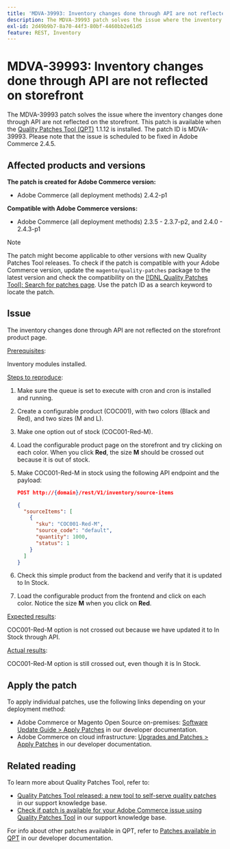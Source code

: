 ```yaml
---
title: 'MDVA-39993: Inventory changes done through API are not reflected on storefront'
description: The MDVA-39993 patch solves the issue where the inventory changes done through API are not reflected on the storefront. This patch is available when the [Quality Patches Tool (QPT)](/help/announcements/adobe-commerce-announcements/magento-quality-patches-released-new-tool-to-self-serve-quality-patches.md) 1.1.12 is installed. The patch ID is MDVA-39993. Please note that the issue is scheduled to be fixed in Adobe Commerce 2.4.5.
exl-id: 2d49b9b7-8a70-44f3-80bf-4460bb2e61d5
feature: REST, Inventory
---
```

# MDVA-39993: Inventory changes done through API are not reflected on storefront

The MDVA-39993 patch solves the issue where the inventory changes done through API are not reflected on the storefront. This patch is available when the [Quality Patches Tool (QPT)](/help/announcements/adobe-commerce-announcements/magento-quality-patches-released-new-tool-to-self-serve-quality-patches.md) 1.1.12 is installed. The patch ID is MDVA-39993. Please note that the issue is scheduled to be fixed in Adobe Commerce 2.4.5.

## Affected products and versions

**The patch is created for Adobe Commerce version:**

* Adobe Commerce (all deployment methods) 2.4.2-p1

**Compatible with Adobe Commerce versions:**

* Adobe Commerce (all deployment methods) 2.3.5 - 2.3.7-p2, and 2.4.0 - 2.4.3-p1

>[!NOTE]
>
>The patch might become applicable to other versions with new Quality Patches Tool releases. To check if the patch is compatible with your Adobe Commerce version, update the `magento/quality-patches` package to the latest version and check the compatibility on the [[!DNL Quality Patches Tool]: Search for patches page](https://devdocs.magento.com/quality-patches/tool.html#patch-grid). Use the patch ID as a search keyword to locate the patch.

## Issue

The inventory changes done through API are not reflected on the storefront product page.

<u>Prerequisites</u>:

Inventory modules installed.

<u>Steps to reproduce</u>:

1. Make sure the queue is set to execute with cron and cron is installed and running.
1. Create a configurable product (COC001), with two colors (Black and Red), and two sizes (M and L).
1. Make one option out of stock (COC001-Red-M).
1. Load the configurable product page on the storefront and try clicking on each color. When you click **Red**, the size **M** should be crossed out because it is out of stock.
1. Make COC001-Red-M in stock using the following API endpoint and the payload:

    ```json
    POST http://{domain}/rest/V1/inventory/source-items

    {
      "sourceItems": [
        {
          "sku": "COC001-Red-M",
          "source_code": "default",
          "quantity": 1000,
          "status": 1
        }
      ]
    }
    ```

1. Check this simple product from the backend and verify that it is updated to In Stock.
1. Load the configurable product from the frontend and click on each color. Notice the size **M** when you click on **Red**.

<u>Expected results</u>:

COC001-Red-M option is not crossed out because we have updated it to In Stock through API.

<u>Actual results</u>:

COC001-Red-M option is still crossed out, even though it is In Stock.

## Apply the patch

To apply individual patches, use the following links depending on your deployment method:

* Adobe Commerce or Magento Open Source on-premises: [Software Update Guide > Apply Patches](https://devdocs.magento.com/guides/v2.4/comp-mgr/patching/mqp.html) in our developer documentation.
* Adobe Commerce on cloud infrastructure: [Upgrades and Patches > Apply Patches](https://devdocs.magento.com/cloud/project/project-patch.html) in our developer documentation.

## Related reading

To learn more about Quality Patches Tool, refer to:

* [Quality Patches Tool released: a new tool to self-serve quality patches](/help/announcements/adobe-commerce-announcements/magento-quality-patches-released-new-tool-to-self-serve-quality-patches.md) in our support knowledge base.
* [Check if patch is available for your Adobe Commerce issue using Quality Patches Tool](/help/support-tools/patches-available-in-qpt-tool/check-patch-for-magento-issue-with-magento-quality-patches.md) in our support knowledge base.

For info about other patches available in QPT, refer to [Patches available in QPT](https://devdocs.magento.com/quality-patches/tool.html#patch-grid) in our developer documentation.
